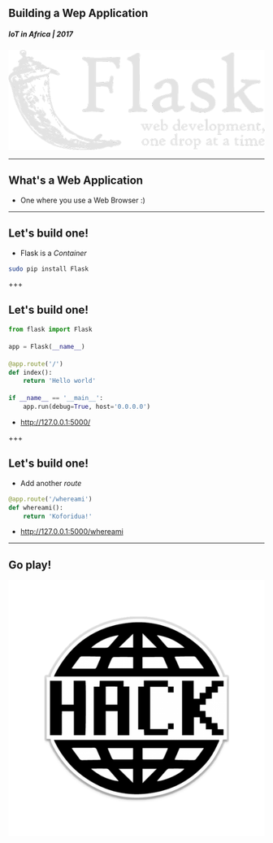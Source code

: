 ## Building a Wep Application
##### IoT in Africa | 2017
![Building a Web Application](/assets/img/flask-600.png)

---
## What's a Web Application
* One where you use a Web Browser :)

---
## Let's build one!
* Flask is a *Container*

```sh
sudo pip install Flask
```

+++
## Let's build one!
```python
from flask import Flask

app = Flask(__name__)

@app.route('/')
def index():
    return 'Hello world'

if __name__ == '__main__':
    app.run(debug=True, host='0.0.0.0')
```

* http://127.0.0.1:5000/

+++
## Let's build one!
* Add another *route*

```python
@app.route('/whereami')
def whereami():
    return 'Koforidua!'
```

* http://127.0.0.1:5000/whereami

---
## Go play!
![Hack](/assets/img/hack-600.png)